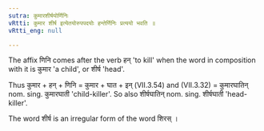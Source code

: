 ```yaml
---
sutra: कुमारशीर्षयोर्णिनिः
vRtti: कुमार शीर्ष इत्येतयोरुपपदयोः हन्तेर्णिनिः प्रत्ययो भवति ॥
vRtti_eng: null

---
```

The affix णिनि comes after the verb हन् 'to kill' when the word in composition with it is कुमार 'a child', or शीर्ष 'head'.

Thus कुमार + हन् + णिनि = कुमार + घात + इन् (VII.3.54) and (VII.3.32) = कुमारघातिन् nom. sing. कुमारघाती 'child-killer'. So also शीर्षघातिन् nom. sing. शीर्षघाती 'head-killer'.

The word शीर्ष is an irregular form of the word शिरस् ।